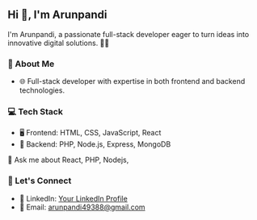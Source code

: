 ## Hi 👋, I'm Arunpandi

I'm Arunpandi, a passionate full-stack developer eager to turn ideas into innovative digital solutions. 👨‍💻

### 🚀 About Me
- 🌐 Full-stack developer with expertise in both frontend and backend technologies.

### 💻 Tech Stack
- 🖥️ Frontend: HTML, CSS, JavaScript, React
- 📡 Backend: PHP, Node.js, Express, MongoDB

💬 Ask me about React, PHP, Nodejs, 

### 🤝 Let's Connect
- 🔗 LinkedIn: [Your LinkedIn Profile](http://www.linkedin.com/in/arun57)
- 📧 Email: arunpandi49388@gmail.com

<!---
Arunmohan8870/Arunmohan8870 is a ✨ special ✨ repository because its `README.md` (this file) appears on your GitHub profile.
You can click the Preview link to take a look at your changes.
--->
